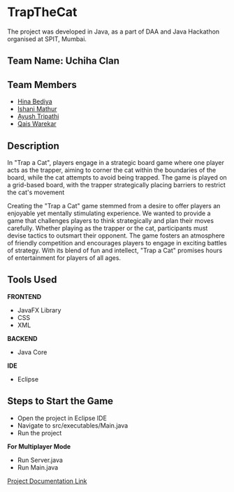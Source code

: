 # TrapTheCat
The project was developed in Java, as a part of DAA and Java Hackathon organised at SPIT, Mumbai.

## Team Name: Uchiha Clan

## Team Members
- [Hina Bediya](https://www.github.com/hinabediya)
- [Ishani Mathur](https://www.github.com/mathurishani)
- [Ayush Tripathi](https://www.github.com/wit-ayush)
- [Qais Warekar](https://www.github.com/wqais)


## Description
In "Trap a Cat", players engage in a strategic board game where one player acts as the trapper, aiming to corner the cat within the boundaries of the board, while the cat attempts to avoid being trapped. The game is played on a grid-based board, with the trapper strategically placing barriers to restrict the cat's movement

Creating the "Trap a Cat" game stemmed from a desire to offer players an enjoyable yet mentally stimulating experience. We wanted to provide a game that challenges players to think strategically and plan their moves carefully. Whether playing as the trapper or the cat, participants must devise tactics to outsmart their opponent. The game fosters an atmosphere of friendly competition and encourages players to engage in exciting battles of strategy. With its blend of fun and intellect, "Trap a Cat" promises hours of entertainment for players of all ages.

## Tools Used

**FRONTEND**

- JavaFX Library
- CSS
- XML
  
**BACKEND**

- Java Core

**IDE**

- Eclipse

## Steps to Start the Game

- Open the project in Eclipse IDE
- Navigate to src/executables/Main.java
- Run the project

**For Multiplayer Mode**
- Run Server.java
- Run Main.java

[Project Documentation Link](https://docs.google.com/document/d/1Mu8MDZyJL2_yjeOcO0QeB3QiyCQr0SeO/edit?usp=sharing&ouid=113638943777212734795&rtpof=true&sd=true)
